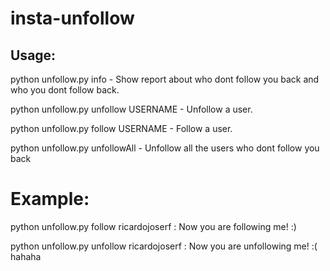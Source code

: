 # insta-unfollow

## Usage: 

python unfollow.py info - Show report about who dont follow you back and who you dont follow back.

python unfollow.py unfollow USERNAME - Unfollow a user.

python unfollow.py follow USERNAME - Follow a user. 

python unfollow.py unfollowAll - Unfollow all the users who dont follow you back


# Example:

python unfollow.py follow ricardojoserf : Now you are following me! :)

python unfollow.py unfollow ricardojoserf : Now you are unfollowing me! :( hahaha



